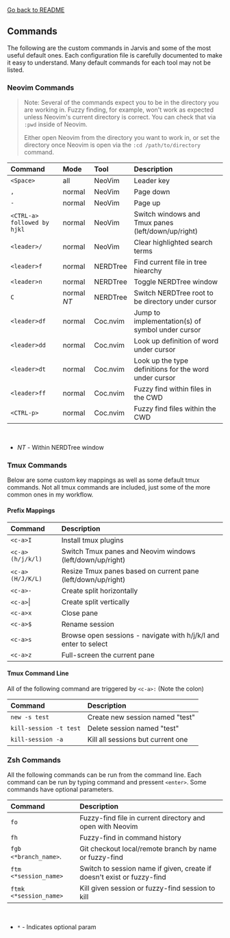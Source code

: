 [Go back to README](../README.md)

## Commands

The following are the custom commands in Jarvis and some of the most useful default ones. Each configuration
file is carefully documented to make it easy to understand. Many default commands for each tool may not be listed.

### Neovim Commands

> Note: Several of the commands expect you to be in the directory you are working in. Fuzzy finding, for example, won't work as expected unless Neovim's current directory is correct. You can check that via `:pwd` inside of Neovim.
>
> Either open Neovim from the directory you want to work in, or set the directory once Neovim is open via the `:cd /path/to/directory` command.

| Command      | Mode            | Tool                            | Description                              |
| :----------- | :-------------- | :------------------------------ | :--------------------------------------- |
| `<Space>`    | all             | NeoVim                          | Leader key                               |
| `,`          | normal          | NeoVim                          | Page down                                |
| `-`          | normal          | NeoVim                          | Page up                                  |
| `<CTRL-a> followed by hjkl`    | normal          | NeoVim                          | Switch windows and Tmux panes (left/down/up/right) |
| `<leader>/`  | normal          | NeoVim                          | Clear highlighted search terms           |
| `<leader>f`  | normal          | NERDTree                        | Find current file in tree hiearchy       |
| `<leader>n`  | normal          | NERDTree                        | Toggle NERDTree window                   |
| `C`          | normal     *NT* | NERDTree                        | Switch NERDTree root to be directory under cursor |
| `<leader>df` | normal          | Coc.nvim                        | Jump to implementation(s) of symbol under cursor  |
| `<leader>dd` | normal          | Coc.nvim                        | Look up definition of word under cursor |
| `<leader>dt` | normal          | Coc.nvim                        | Look up the type definitions for the word under cursor |
| `<leader>ff` | normal          | Coc.nvim                        | Fuzzy find within files in the CWD |
| `<CTRL-p>` | normal          | Coc.nvim                          | Fuzzy find files within the CWD |

<br />

* *NT*  - Within NERDTree window

### Tmux Commands
Below are some custom key mappings as well as some default tmux commands. Not all tmux commands are included,
just some of the more common ones in my workflow.

#### Prefix Mappings
| Command          | Description                              |
| :--------------- | :--------------------------------------- |
| `<c-a>I`         | Install tmux plugins                     |
| `<c-a>(h/j/k/l)` | Switch Tmux panes and Neovim windows (left/down/up/right) |
| `<c-a>(H/J/K/L)` | Resize Tmux panes based on current pane (left/down/up/right) |
| `<c-a>-`         | Create split horizontally                |
| `<c-a>`&#124;    | Create split vertically                  |
| `<c-a>x`         | Close pane                               |
| `<c-a>$`         | Rename session                           |
| `<c-a>s`         | Browse open sessions - navigate with h/j/k/l and enter to select |
| `<c-a>z`         | Full-screen the current pane             |

#### Tmux Command Line
All of the following command are triggered by `<c-a>:` (Note the colon)

| Command                | Description                        |
| :--------------------- | :------------------------------    |
| `new -s test`          | Create new session named "test"    |
| `kill-session -t test` | Delete session named "test"        |
| `kill-session -a`      | Kill all sessions but current one  |

### Zsh Commands
All the following commands can be run from the command line. Each command can be run by typing command and pressent `<enter>`. Some commands have optional parameters.

| Command                | Description                        |
| :--------------------- | :------------------------------    |
| `fo`                   | Fuzzy-find file in current directory and open with Neovim               |
| `fh`                   | Fuzzy-find in command history                                           |
| `fgb <*branch_name>`.  | Git checkout local/remote branch by name or fuzzy-find                  |
| `ftm <*session_name>`  | Switch to session name if given, create if doesn't exist or fuzzy-find  |
| `ftmk <*session_name>` | Kill given session or fuzzy-find session to kill                        |

<br />

* `*`  - Indicates optional param

